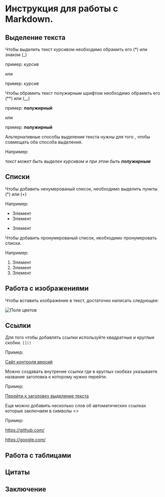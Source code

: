 # Инструкция для работы с Markdown.

## Выделение текста

Чтобы выделить текст курсивом необходимо обрамить его (*) или знаком (_)

пример: *курсив*

или

пример: _курсив_

Чтобы обрамить текст полужирным шрифтом необходимо обрамить его (**) или (__)

пример: **полужирный**

или

пример: __полужирный__

Альтернативные способы выделения текста нужны для того , чтобы совмещать оба способа выделения.

Например:

 _текст может быть выделен курсивом и при этом быть **полужирным**_


## Списки

Чтобы добавить ненумерованый список,
необходимо выделить пункты (*) или (+)

Например:
* Элемент
* Элемент
+ Элемент

Чтобы добавить пронумерованый список,
необходимо пронумеровать списки.

Например:

1. Элемент
2. Элемент
3. Элемент

## Работа с изображениями

Чтобы вставить изображение в текст,
достаточно написать следующее:

![Поле цветов](flowers.jpg)

## Ссылки

Для того чтобы добавлять ссылки используйте квадратные и круглые скобки.
`[]()`

Пример:

[Сайт контроля версий](https://github.com/)

Можно создавать внутрение ссылки где в круглых скобках указываете 
название заголовка к которому нужно перейти.

Пример:

[Перейти к заголовку выделение текста](#выделение-текста)

Еще можно добавить несколько слов об автоматических ссылках которые заключаем в символы <>

Пример:

<https://github.com/>

<https://google.com/>

## Работа с таблицами

## Цитаты

## Заключение